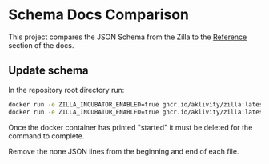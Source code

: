 # Schema Docs Comparison

This project compares the JSON Schema from the Zilla to the [Reference](../src/reference) section of the docs.

## Update schema

In the repository root directory run:

```bash
docker run -e ZILLA_INCUBATOR_ENABLED=true ghcr.io/aklivity/zilla:latest start -v -Pzilla.engine.verbose.schema.plain > ./.check-schema/zilla-schema.json
docker run -e ZILLA_INCUBATOR_ENABLED=true ghcr.io/aklivity/zilla:latest start -v -Pzilla.engine.verbose.schema > ./src/.vuepress/public/assets/zilla-schema.json
```

Once the docker container has printed "started" it must be deleted for the command to complete.

Remove the none JSON lines from the beginning and end of each file.
